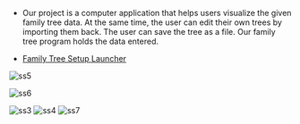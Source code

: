 

- Our project is a computer application that helps users visualize the given
family tree data. At the same time, the user can edit their own trees by
importing them back. The user can save the tree as a file. Our family tree
program holds the data entered.

- [Family Tree Setup Launcher](https://www.mediafire.com/file/3pqf1gmxdesdit4/familytreesetup.exe/file)

![ss5](https://user-images.githubusercontent.com/63734506/149397104-44dcd15e-276b-44f2-9adc-44560ecbb1bb.png)

![ss6](https://user-images.githubusercontent.com/63734506/149397115-323c4d7c-48e3-489a-a8c7-2474bd628277.png)

![ss3](https://user-images.githubusercontent.com/63734506/149387992-7bcb7401-c22b-4552-8e30-84e01b98c1c7.png)
![ss4](https://user-images.githubusercontent.com/63734506/149388002-f50b716c-2da3-4f72-b3af-f6bd572f378f.png)
![ss7](https://user-images.githubusercontent.com/63734506/149420224-f926b2ae-2b31-4c26-8871-f7f2380c1b32.png)
